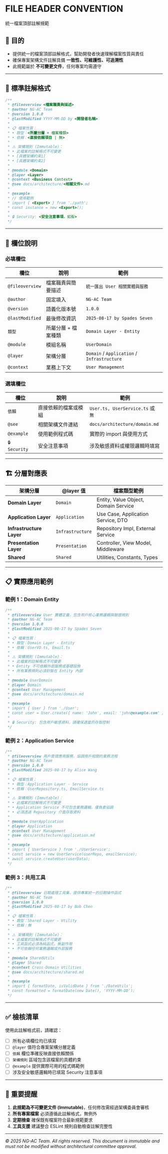 # FILE HEADER CONVENTION
統一檔案頂部註解規範

## 🎯 目的
- 提供統一的檔案頂部註解格式，幫助開發者快速理解檔案性質與責任
- 確保專案架構文件註解具備 **一致性、可維護性、可追溯性**
- 此規範屬於 **不可變更文件**，任何專案均需遵守

---

## 📌 標準註解格式

```typescript
/**
 * @fileoverview <檔案職責與描述>
 * @author NG-AC Team
 * @version 1.0.0
 * @lastModified YYYY-MM-DD by <開發者名稱>
 *
 * 📋 檔案性質：
 * • 類型：<所屬分層 + 檔案種類>
 * • 依賴：<直接依賴項目 | 無>
 *
 * ⚠️ 架構規則 (Immutable)：
 * • 此檔案的註解格式不可變更
 * • [具體架構約束1]
 * • [具體架構約束2]
 *
 * @module <Domain>
 * @layer <Layer>
 * @context <Business Context>
 * @see docs/architecture/<相關文件>.md
 *
 * @example
 * // 使用範例
 * import { <Export> } from './path';
 * const instance = new <Export>();
 *
 * 🔒 Security: <安全注意事項，如有>
 */
```

---

## 📝 欄位說明

### 必填欄位
| 欄位 | 說明 | 範例 |
|------|------|------|
| `@fileoverview` | 檔案職責與簡要描述 | `統一匯出 User 相關實體與服務` |
| `@author` | 固定填入 | `NG-AC Team` |
| `@version` | 語義化版本號 | `1.0.0` |
| `@lastModified` | 最後修改資訊 | `2025-08-17 by Spades Seven` |
| `類型` | 所屬分層 + 檔案種類 | `Domain Layer - Entity` |
| `@module` | 模組名稱 | `UserDomain` |
| `@layer` | 架構分層 | `Domain` / `Application` / `Infrastructure` |
| `@context` | 業務上下文 | `User Management` |

### 選填欄位
| 欄位 | 說明 | 範例 |
|------|------|------|
| `依賴` | 直接依賴的檔案或模組 | `User.ts, UserService.ts` 或 `無` |
| `@see` | 相關架構文件連結 | `docs/architecture/domain.md` |
| `@example` | 使用範例程式碼 | 實際的 import 與使用方式 |
| `🔒 Security` | 安全注意事項 | 涉及敏感資料或權限邏輯時填寫 |

---

## 🏗️ 分層對應表

| 架構分層 | @layer 值 | 檔案類型範例 |
|----------|-----------|-------------|
| **Domain Layer** | `Domain` | Entity, Value Object, Domain Service |
| **Application Layer** | `Application` | Use Case, Application Service, DTO |
| **Infrastructure Layer** | `Infrastructure` | Repository Impl, External Service |
| **Presentation Layer** | `Presentation` | Controller, View Model, Middleware |
| **Shared** | `Shared` | Utilities, Constants, Types |

---

## 📋 實際應用範例

### 範例 1：Domain Entity
```typescript
/**
 * @fileoverview User 實體定義，包含用戶核心業務邏輯與驗證規則
 * @author NG-AC Team
 * @version 1.0.0
 * @lastModified 2025-08-17 by Spades Seven
 *
 * 📋 檔案性質：
 * • 類型：Domain Layer - Entity
 * • 依賴：UserVO.ts, Email.ts
 *
 * ⚠️ 架構規則 (Immutable)：
 * • 此檔案的註解格式不可變更
 * • Entity 不可依賴外部服務或基礎設施
 * • 所有業務規則必須封裝在 Entity 內部
 *
 * @module UserDomain
 * @layer Domain
 * @context User Management
 * @see docs/architecture/domain.md
 *
 * @example
 * import { User } from './User';
 * const user = User.create({ name: 'John', email: 'john@example.com' });
 *
 * 🔒 Security: 包含用戶敏感資料，請確保適當的存取控制
 */
```

### 範例 2：Application Service
```typescript
/**
 * @fileoverview 用戶管理應用服務，協調用戶相關的業務流程
 * @author NG-AC Team
 * @version 1.0.0
 * @lastModified 2025-08-17 by Alice Wang
 *
 * 📋 檔案性質：
 * • 類型：Application Layer - Service
 * • 依賴：UserRepository.ts, EmailService.ts
 *
 * ⚠️ 架構規則 (Immutable)：
 * • 此檔案的註解格式不可變更
 * • Application Service 不可包含業務邏輯，僅負責協調
 * • 必須透過 Repository 介面存取資料
 *
 * @module UserApplication
 * @layer Application
 * @context User Management
 * @see docs/architecture/application.md
 *
 * @example
 * import { UserService } from './UserService';
 * const service = new UserService(userRepo, emailService);
 * await service.createUser(userData);
 */
```

### 範例 3：共用工具
```typescript
/**
 * @fileoverview 日期處理工具集，提供專案統一的日期操作函式
 * @author NG-AC Team
 * @version 1.0.0
 * @lastModified 2025-08-17 by Bob Chen
 *
 * 📋 檔案性質：
 * • 類型：Shared Layer - Utility
 * • 依賴：無
 *
 * ⚠️ 架構規則 (Immutable)：
 * • 此檔案的註解格式不可變更
 * • 工具函式必須為純函式，無副作用
 * • 不可依賴任何業務邏輯或外部服務
 *
 * @module SharedUtils
 * @layer Shared
 * @context Cross-Domain Utilities
 * @see docs/architecture/shared.md
 *
 * @example
 * import { formatDate, isValidDate } from './DateUtils';
 * const formatted = formatDate(new Date(), 'YYYY-MM-DD');
 */
```

---

## ✅ 檢核清單

使用此註解格式前，請確認：

- [ ] 所有必填欄位均已填寫
- [ ] `@layer` 值符合專案架構分層定義
- [ ] `依賴` 欄位準確反映直接依賴關係
- [ ] `架構規則` 區域包含該檔案的具體約束
- [ ] `@example` 提供實際可用的程式碼範例
- [ ] 涉及安全敏感邏輯時已填寫 Security 注意事項

---

## 🚫 重要提醒

1. **此規範為不可變更文件 (Immutable)**，任何修改需經過架構委員會審核
2. **所有專案檔案** 必須遵循此註解格式，無例外
3. **定期檢查** 確保既有檔案符合最新規範要求
4. **工具支援** 建議整合 ESLint 規則自動檢查註解完整性

---

*© 2025 NG-AC Team. All rights reserved. This document is immutable and must not be modified without architectural committee approval.*
